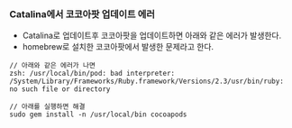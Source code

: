 ### Catalina에서 코코아팟 업데이트 에러
- Catalina로 업데이트후 코코아팟을 업데이트하면 아래와 같은 에러가 발생한다.
- homebrew로 설치한 코코아팟에서 발생한 문제라고 한다.
~~~
// 아래와 같은 에러가 나면
zsh: /usr/local/bin/pod: bad interpreter: /System/Library/Frameworks/Ruby.framework/Versions/2.3/usr/bin/ruby: no such file or directory

// 아래를 실행하면 해결
sudo gem install -n /usr/local/bin cocoapods
~~~